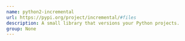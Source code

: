 ```yaml
---
name: python2-incremental
url: https://pypi.org/project/incremental/#files
description: A small library that versions your Python projects.
group: None
---
```

